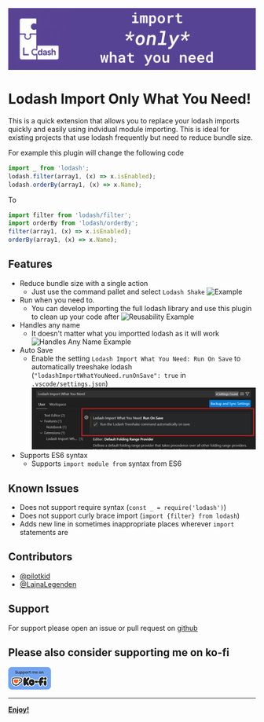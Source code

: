 <img style="width:auto; max-height:256px" src="images/banner.png"/>


# Lodash Import Only What You Need!

This is a quick extension that allows you to replace your lodash imports quickly and easily using indvidual module importing. This is ideal for existing projects that use lodash frequently but need to reduce bundle size.

For example this plugin will change the following code

```js
import _ from 'lodash';
lodash.filter(array1, (x) => x.isEnabled);
lodash.orderBy(array1, (x) => x.Name);
```

To

```js
import filter from 'lodash/filter';
import orderBy from 'lodash/orderBy';
filter(array1, (x) => x.isEnabled);
orderBy(array1, (x) => x.Name);
```

## Features

- Reduce bundle size with a single action
    - Just use the command pallet and select `Lodash Shake`
    ![Example](images/NormalDemo.gif)
- Run when you need to.
    - You can develop importing the full lodash library and use this plugin to clean up your code after
    ![Reusability Example](images/Reuseablility.gif)
- Handles any name
    - It doesn't matter what you importted lodash as it will work
    ![Handles Any Name Example](images/HandlesAnyName.gif)
- Auto Save
    - Enable the setting `Lodash Import What You Need: Run On Save` to automatically treeshake lodash (`"lodashImportWhatYouNeed.runOnSave": true` in `.vscode/settings.json`)
    ![AutoSave](images/SaveAutoSetting.png)
- Supports ES6 syntax
  - Supports `import module from` syntax from ES6

## Known Issues

- Does not support require syntax (`const _ = require('lodash')`)
- Does not support curly brace import (`import {filter} from lodash`)
- Adds new line in sometimes inappropriate places wherever `import` statements are

## Contributors

- [@pilotkid](https://github.com/pilotkid)
- [@LajnaLegenden](https://github.com/LajnaLegenden)

## Support

For support please open an issue or pull request on [github](https://github.com/pilotkid/lodash-only-import-what-you-need)

## Please also consider supporting me on ko-fi

<a href='https://ko-fi.com/marcellobachechi' target='_blank'><img height='35' style='border:0px;height:46px;' src='images/kofi.png' border='0' alt='Buy Me a Coffee at ko-fi.com' />

---

**Enjoy!**
